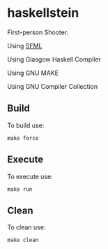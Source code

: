 # haskellstein

First-person Shooter.

Using [SFML](https://www.sfml-dev.org/download/sfml/2.4.2/)

Using Glasgow Haskell Compiler

Using GNU MAKE

Using GNU Compiler Collection

## Build

To build use:

```
make force
```

## Execute

To execute use:

```
make run
```

## Clean

To clean use:

```
make clean
```
